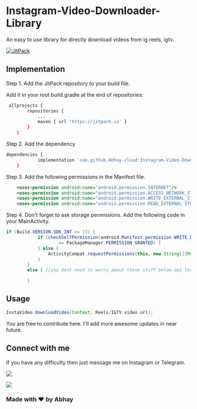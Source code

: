 
# Instagram-Video-Downloader-Library

An easy to use library for directly download videos from ig reels, igtv.

[![JitPack](https://jitpack.io/v/Abhay-cloud/Instagram-Video-Downloader-Library.svg)](https://jitpack.io/#Abhay-cloud/Instagram-Video-Downloader-Library)


## Implementation

Step 1. Add the JitPack repository to your build file.

Add it in your root build.gradle at the end of repositories:

```bash 
 allprojects {
		repositories {
			...
			maven { url 'https://jitpack.io' }
		}
	}
```

Step 2. Add the dependency

```bash
dependencies {
	        implementation 'com.github.Abhay-cloud:Instagram-Video-Downloader-Library:0.2.0'
	}
```
    
Step 3. Add the following permissions in the Manifest file.

```xml
    <uses-permission android:name="android.permission.INTERNET"/>
    <uses-permission android:name="android.permission.ACCESS_NETWORK_STATE" />
    <uses-permission android:name="android.permission.WRITE_EXTERNAL_STORAGE" />
    <uses-permission android:name="android.permission.READ_EXTERNAL_STORAGE" />
```

Step 4. Don't forget to ask storage permissions. Add the following code in your MainActivity.
```java
if (Build.VERSION.SDK_INT >= 23) {
            if (checkSelfPermission(android.Manifest.permission.WRITE_EXTERNAL_STORAGE)
                    == PackageManager.PERMISSION_GRANTED) {
            } else {
                ActivityCompat.requestPermissions(this, new String[]{Manifest.permission.WRITE_EXTERNAL_STORAGE}, 1);
            }
        }
        else { //you dont need to worry about these stuff below api level 23

        }
```

## Usage
```java
InstaVideo.downloadVideo(Context, Reels/IGTV video url);
```

You are free to contribute here. I'll add more awesome updates in near future.



  

## Connect with me

If you have any difficulty then just message me on Instagram or Telegram.

[![](https://img.shields.io/badge/Instagram-E4405F?style=for-the-badge&logo=instagram&logoColor=white)](https://www.instagram.com/its_sn_abhay/)

[![](https://img.shields.io/badge/Telegram-2CA5E0?style=for-the-badge&logo=telegram&logoColor=white)](https://t.me/abhaycloud)

### Made with ❤️ by Abhay